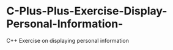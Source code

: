 # C-Plus-Plus-Exercise-Display-Personal-Information-
C++ Exercise on displaying personal information 
